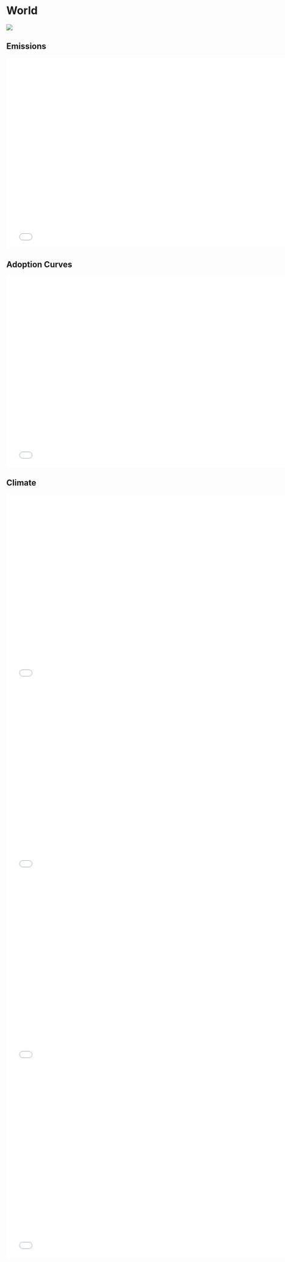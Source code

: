 



# World 
  
![](../region%20maps/World.png)  
  
  

## Emissions
<iframe id='igraph' scrolling='no' style='border:none' seamless='seamless' src= "mwedges-pathway-World-dauwe.html" height='500' width='150%'></iframe>  
  

## Adoption Curves
<iframe id='igraph' scrolling='no' style='border:none' seamless='seamless' src= "scurves-World-pathway-dauwe.html" height='500' width='150%'></iframe>  
  

## Climate
<iframe id='igraph' scrolling='no' style='border:none' seamless='seamless' src= "co2conc-World-dauwe.html" height='500' width='150%'></iframe>  
<iframe id='igraph' scrolling='no' style='border:none' seamless='seamless' src= "ghgconc-World-dauwe.html" height='500' width='150%'></iframe>  
<iframe id='igraph' scrolling='no' style='border:none' seamless='seamless' src= "forcing-World-dauwe.html" height='500' width='150%'></iframe>  
<iframe id='igraph' scrolling='no' style='border:none' seamless='seamless' src= "temp-World-dauwe.html" height='500' width='150%'></iframe>  
